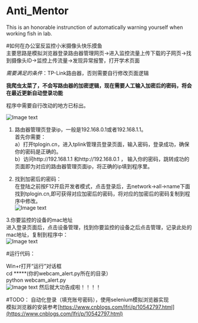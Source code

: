 # Anti_Mentor
This is an honorable instrunction of automatically warning yourself when working fish in lab.

#如何在办公室反监控小米摄像头快乐摸鱼  
主要思路是模拟浏览器登录路由器管理网页→进入监控流量上传下载的子网页→找到摄像头ID→监控上传流量→发现异常报警，打开学术页面

*需要满足的条件*：TP-Link路由器，否则需要自行修改页面逻辑

**我爬虫太菜了，不会写路由器的加密逻辑，现在需要人工输入加密后的密码，将会在最近更新自动登录功能**


程序中需要自行改动的地方已标出。

![Image text](https://github.com/xingyi122/Anti_Mentor/blob/main/photo/readme-photo1.png)
1. 路由器管理页登录ip，一般是192.168.0.1或者192.168.1.1。  
首先你需要：  
a）打开tplogin.cn，进入tplink管理员登录页面，输入密码，登录成功，确保你的密码是正确的。  
b）访问http://192.168.1.1 和http://192.168.0.1 ， 输入你的密码，跳转成功的页面即为对应的路由器管理页面ip，将正确的ip填到程序里。  

2. 找到加密后的密码：    
在登陆之前按F12开启开发者模式，点击登录后，去network->all->name下面找到tplogin.cn,即可获得对应加密后的密码，将对应的加密后的密码复制到程序中修改。  
![Image text](https://github.com/xingyi122/Anti_Mentor/blob/main/photo/readme-photo2.png)  
  
3.你要监控的设备的mac地址    
进入登录页面后，点击设备管理，找到你要监控的设备之后点击管理，记录此处的mac地址，复制到程序中：    
![Image text](https://github.com/xingyi122/Anti_Mentor/blob/main/photo/readme-photo3.png)

#运行代码：  
    
Win+r打开“运行”对话框  
cd  *****(你的webcam_alert.py所在的目录）  
python webcam_alert.py   
![Image text](https://github.com/xingyi122/Anti_Mentor/blob/main/photo/readme-photo4.png)
然后就大功告成啦！！！！  



#TODO： 
自动化登录（填充账号密码），使用selenium模拟浏览器实现  
模拟浏览器的安装参考[https://www.cnblogs.com/lfri/p/10542797.html](https://www.cnblogs.com/lfri/p/10542797.html)
